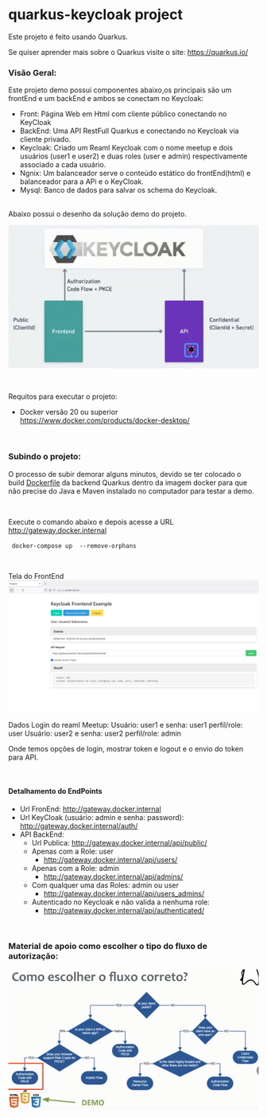 # quarkus-keycloak project
Este projeto é feito usando Quarkus.

Se quiser aprender mais sobre o Quarkus visite o site:  https://quarkus.io/ 


### Visão Geral:
Este projeto demo possui componentes abaixo,os principais são um frontEnd e um backEnd e ambos se conectam no Keycloak:

* Front: Página Web em Html com cliente público conectando no KeyCloak
* BackEnd: Uma API RestFull Quarkus e conectando no Keycloak via cliente privado.
* Keycloak: Criado um Reaml Keycloak com o nome meetup e dois usuários (user1 e user2) e duas roles (user e admin) respectivamente associado a cada usuário.
* Ngnix: Um balanceador serve o conteúdo estático do frontEnd(html) e balanceador para a APi e o KeyCloak.
* Mysql: Banco de dados para salvar os schema do Keycloak.

<br/>
Abaixo possui o desenho da solução demo do projeto.

![alt text](flow/demo.PNG)

<br/>

Requitos para executar o projeto:
 * Docker versão 20 ou superior  https://www.docker.com/products/docker-desktop/

<br/>

### Subindo o projeto:
O processo de subir demorar alguns minutos, devido se ter colocado o build [Dockerfile](quarkus-rest-app/Dockerfile.jvm) da backend Quarkus dentro da imagem docker para que não precise do Java e Maven instalado no computador para testar a demo.

<br/>


Execute o comando abaixo e depois acesse a URL http://gateway.docker.internal
```shell
 docker-compose up  --remove-orphans
```

<br/>

Tela do FrontEnd
![tela do front end html](flow/tela_frontEnd_demo.PNG)

Dados Login do reaml Meetup:
Usuário: user1 e senha: user1  perfil/role: user
Usuário: user2 e senha: user2  perfil/role: admin


Onde temos opções de login, mostrar token e logout e o envio do token para API.

<br/>

#### Detalhamento do EndPoints
* Url FronEnd: http://gateway.docker.internal
* Url KeyCloak (usuário: admin e senha: password): http://gateway.docker.internal/auth/  
* API BackEnd:
  * Url Publica: http://gateway.docker.internal/api/public/
  * Apenas com a Role: user
    *  http://gateway.docker.internal/api/users/
  * Apenas com a Role: admin
    * http://gateway.docker.internal/api/admins/
  * Com qualquer uma das Roles: admin ou user
      * http://gateway.docker.internal/api/users_admins/
  * Autenticado no Keycloak e não valida a nenhuma role:
    * http://gateway.docker.internal/api/authenticated/

     
<br/>

### Material de apoio como escolher o tipo do fluxo de autorização:

![como escolher o fluxo de autorização](flow/como_escolher_fluxo_autorizacao.PNG)
